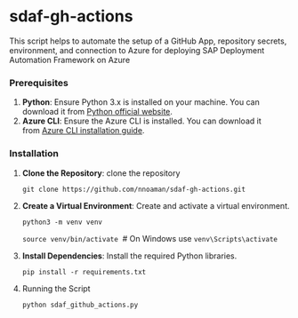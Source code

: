 # sdaf-gh-actions

This script helps to automate the setup of a GitHub App, repository secrets, environment, and connection to Azure for deploying SAP Deployment Automation Framework on Azure

### Prerequisites

1. **Python**: Ensure Python 3.x is installed on your machine. You can download it from [Python official website](https://www.python.org/downloads/).
2. **Azure CLI**: Ensure the Azure CLI is installed. You can download it from [Azure CLI installation guide](https://learn.microsoft.com/en-us/cli/azure/install-azure-cli).

### Installation

1. **Clone the Repository**: clone the repository

    `git clone https://github.com/nnoaman/sdaf-gh-actions.git`

2. **Create a Virtual Environment**: Create and activate a virtual environment.

    `python3 -m venv venv`
   
    `source venv/bin/activate`  # On Windows use `venv\Scripts\activate`

4. **Install Dependencies**: Install the required Python libraries.

    `pip install -r requirements.txt`

5. Running the Script

    `python sdaf_github_actions.py`
